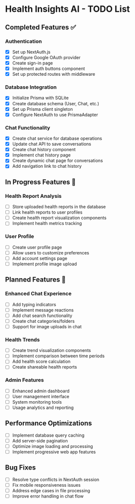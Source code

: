 # Health Insights AI - TODO List

## Completed Features ✅

### Authentication
- [x] Set up NextAuth.js
- [x] Configure Google OAuth provider
- [x] Create sign-in page
- [x] Implement auth buttons component
- [x] Set up protected routes with middleware

### Database Integration
- [x] Initialize Prisma with SQLite
- [x] Create database schema (User, Chat, etc.)
- [x] Set up Prisma client singleton
- [x] Configure NextAuth to use PrismaAdapter

### Chat Functionality
- [x] Create chat service for database operations
- [x] Update chat API to save conversations
- [x] Create chat history component 
- [x] Implement chat history page
- [x] Create dynamic chat page for conversations
- [x] Add navigation link to chat history

## In Progress Features 🚧

### Health Report Analysis
- [ ] Store uploaded health reports in the database
- [ ] Link health reports to user profiles
- [ ] Create health report visualization components
- [ ] Implement health metrics tracking

### User Profile
- [ ] Create user profile page
- [ ] Allow users to customize preferences
- [ ] Add account settings page
- [ ] Implement profile image upload

## Planned Features 📝

### Enhanced Chat Experience
- [ ] Add typing indicators
- [ ] Implement message reactions
- [ ] Add chat search functionality
- [ ] Create chat categories/folders
- [ ] Support for image uploads in chat

### Health Trends
- [ ] Create trend visualization components
- [ ] Implement comparison between time periods
- [ ] Add health score calculation
- [ ] Create shareable health reports

### Admin Features
- [ ] Enhanced admin dashboard
- [ ] User management interface
- [ ] System monitoring tools
- [ ] Usage analytics and reporting

## Performance Optimizations
- [ ] Implement database query caching
- [ ] Add server-side pagination
- [ ] Optimize image loading and processing
- [ ] Implement progressive web app features

## Bug Fixes
- [ ] Resolve type conflicts in NextAuth session
- [ ] Fix mobile responsiveness issues
- [ ] Address edge cases in file processing
- [ ] Improve error handling in chat flow 